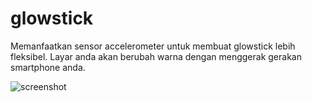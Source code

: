 # glowstick
Memanfaatkan sensor accelerometer untuk membuat glowstick lebih fleksibel. Layar anda akan berubah warna dengan menggerak gerakan smartphone anda.

![screenshot](https://github.com/irhammusthofa/glowstick/screenshot_1.png)